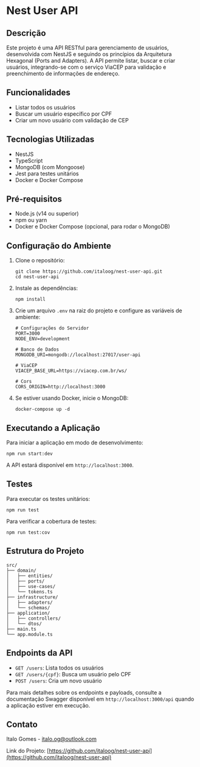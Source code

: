 # Nest User API

## Descrição

Este projeto é uma API RESTful para gerenciamento de usuários, desenvolvida com NestJS e seguindo os princípios da Arquitetura Hexagonal (Ports and Adapters). A API permite listar, buscar e criar usuários, integrando-se com o serviço ViaCEP para validação e preenchimento de informações de endereço.

## Funcionalidades

- Listar todos os usuários
- Buscar um usuário específico por CPF
- Criar um novo usuário com validação de CEP

## Tecnologias Utilizadas

- NestJS
- TypeScript
- MongoDB (com Mongoose)
- Jest para testes unitários
- Docker e Docker Compose

## Pré-requisitos

- Node.js (v14 ou superior)
- npm ou yarn
- Docker e Docker Compose (opcional, para rodar o MongoDB)

## Configuração do Ambiente

1. Clone o repositório:
   ```
   git clone https://github.com/italoog/nest-user-api.git
   cd nest-user-api
   ```

2. Instale as dependências:
   ```
   npm install
   ```

3. Crie um arquivo `.env` na raiz do projeto e configure as variáveis de ambiente:
   ```
   # Configurações do Servidor
   PORT=3000
   NODE_ENV=development

   # Banco de Dados
   MONGODB_URI=mongodb://localhost:27017/user-api

   # ViaCEP
   VIACEP_BASE_URL=https://viacep.com.br/ws/

   # Cors
   CORS_ORIGIN=http://localhost:3000
   ```

4. Se estiver usando Docker, inicie o MongoDB:
   ```
   docker-compose up -d
   ```

## Executando a Aplicação

Para iniciar a aplicação em modo de desenvolvimento:

```
npm run start:dev
```

A API estará disponível em `http://localhost:3000`.

## Testes

Para executar os testes unitários:

```
npm run test
```

Para verificar a cobertura de testes:

```
npm run test:cov
```

## Estrutura do Projeto

```
src/
├── domain/
│   ├── entities/
│   ├── ports/
│   ├── use-cases/
│   └── tokens.ts
├── infrastructure/
│   ├── adapters/
│   └── schemas/
├── application/
│   ├── controllers/
│   └── dtos/
├── main.ts
└── app.module.ts
```

## Endpoints da API

- `GET /users`: Lista todos os usuários
- `GET /users/{cpf}`: Busca um usuário pelo CPF
- `POST /users`: Cria um novo usuário

Para mais detalhes sobre os endpoints e payloads, consulte a documentação Swagger disponível em `http://localhost:3000/api` quando a aplicação estiver em execução.

## Contato

Italo Gomes - italo.og@outlook.com

Link do Projeto: [https://github.com/italoog/nest-user-api](https://github.com/italoog/nest-user-api)
